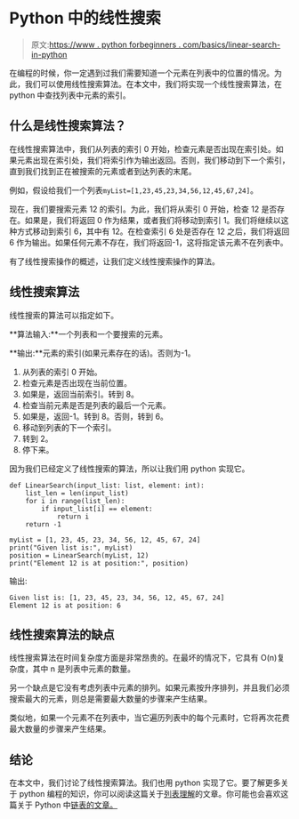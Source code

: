 # Python 中的线性搜索

> 原文:[https://www . python forbeginners . com/basics/linear-search-in-python](https://www.pythonforbeginners.com/basics/linear-search-in-python)

在编程的时候，你一定遇到过我们需要知道一个元素在列表中的位置的情况。为此，我们可以使用线性搜索算法。在本文中，我们将实现一个线性搜索算法，在 python 中查找列表中元素的索引。

## 什么是线性搜索算法？

在线性搜索算法中，我们从列表的索引 0 开始，检查元素是否出现在索引处。如果元素出现在索引处，我们将索引作为输出返回。否则，我们移动到下一个索引，直到我们找到正在被搜索的元素或者到达列表的末尾。

例如，假设给我们一个列表`myList=[1,23,45,23,34,56,12,45,67,24]`。

现在，我们要搜索元素 12 的索引。为此，我们将从索引 0 开始，检查 12 是否存在。如果是，我们将返回 0 作为结果，或者我们将移动到索引 1。我们将继续以这种方式移动到索引 6，其中有 12。在检查索引 6 处是否存在 12 之后，我们将返回 6 作为输出。如果任何元素不存在，我们将返回-1，这将指定该元素不在列表中。

有了线性搜索操作的概述，让我们定义线性搜索操作的算法。

## 线性搜索算法

线性搜索的算法可以指定如下。

**算法输入:**一个列表和一个要搜索的元素。

**输出:**元素的索引(如果元素存在的话)。否则为-1。

1.  从列表的索引 0 开始。
2.  检查元素是否出现在当前位置。
3.  如果是，返回当前索引。转到 8。
4.  检查当前元素是否是列表的最后一个元素。
5.  如果是，返回-1。转到 8。否则，转到 6。
6.  移动到列表的下一个索引。
7.  转到 2。
8.  停下来。

因为我们已经定义了线性搜索的算法，所以让我们用 python 实现它。

```
def LinearSearch(input_list: list, element: int):
    list_len = len(input_list)
    for i in range(list_len):
        if input_list[i] == element:
            return i
    return -1

myList = [1, 23, 45, 23, 34, 56, 12, 45, 67, 24]
print("Given list is:", myList)
position = LinearSearch(myList, 12)
print("Element 12 is at position:", position) 
```

输出:

```
Given list is: [1, 23, 45, 23, 34, 56, 12, 45, 67, 24]
Element 12 is at position: 6
```

## 线性搜索算法的缺点

线性搜索算法在时间复杂度方面是非常昂贵的。在最坏的情况下，它具有 O(n)复杂度，其中 n 是列表中元素的数量。

另一个缺点是它没有考虑列表中元素的排列。如果元素按升序排列，并且我们必须搜索最大的元素，则总是需要最大数量的步骤来产生结果。

类似地，如果一个元素不在列表中，当它遍历列表中的每个元素时，它将再次花费最大数量的步骤来产生结果。

## 结论

在本文中，我们讨论了线性搜索算法。我们也用 python 实现了它。要了解更多关于 python 编程的知识，你可以阅读这篇关于[列表理解](https://www.pythonforbeginners.com/basics/list-comprehensions-in-python)的文章。你可能也会喜欢这篇关于 Python 中[链表的文章。](https://www.pythonforbeginners.com/lists/linked-list-in-python)